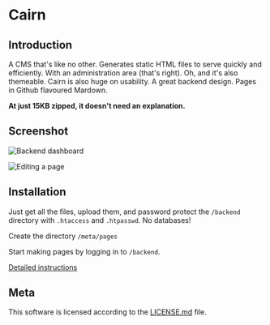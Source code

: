 Cairn
=====

Introduction
------------

A CMS that's like no other. Generates static HTML files to serve quickly and efficiently.
With an administration area (that's right). Oh, and it's also themeable.
Cairn is also huge on usability. A great backend design. Pages in Github flavoured Mardown.

**At just 15KB zipped, it doesn't need an explanation.**

Screenshot
----------

![Backend dashboard](http://iweb.lfred.info/cairn/dash.png "Backend dashboard")

![Editing a page](http://iweb.lfred.info/cairn/edit.png "Editing a page")

Installation
------------

Just get all the files, upload them, and password protect the `/backend` directory with `.htaccess` and `.htpasswd`.
No databases!

Create the directory `/meta/pages`

Start making pages by logging in to `/backend`.

[Detailed instructions](https://github.com/alfredxing/cairn/wiki/Installation-&-Setup)

Meta
----

This software is licensed according to the [LICENSE.md](https://raw.github.com/alfredxing/cairn/master/LICENSE.md) file.
